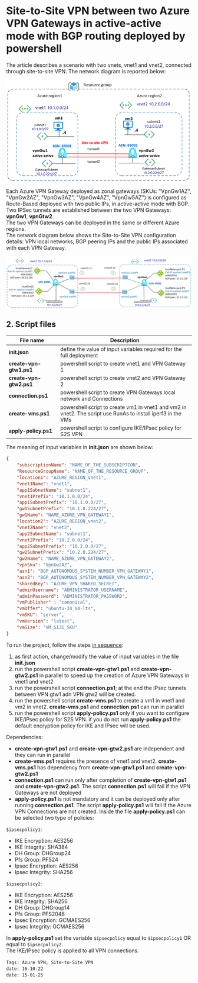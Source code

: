 <properties
pageTitle= 'Site-to-Site VPN between two Azure VPN Gateways deployed by powershell'
description= "Site-to-Site VPN between two Azure VPN Gateways deployed by powershell"
documentationcenter: Azure
services="VPN Gateway"
documentationCenter="github"
authors="fabferri"
editor=""/>

<tags
   ms.service="howto-Azure-examples"
   ms.devlang="na"
   ms.topic="article"
   ms.tgt_pltfrm="na"
   ms.workload="Azure VPN Gateway, Site-to-Site VPN"
   ms.date="15/01/2025"
   ms.review=""
   ms.author="fabferri" />

# Site-to-Site VPN between two Azure VPN Gateways in active-active mode with BGP routing deployed by powershell
The article describes a scenario with two vnets, vnet1 and vnet2, connected through site-to-site VPN. The network diagram is reported below:

[![1]][1]

Each Azure VPN Gateway deployed as zonal gateways (SKUs: "VpnGw1AZ", "VpnGw2AZ", "VpnGw3AZ", "VpnGw4AZ", "VpnGw5AZ") is configured as Route-Based deployed with two public IPs, in active-active mode with BGP. <br>
Two IPSec tunnels are established between the two VPN Gateways: **vpnGw1**, **vpnGtw2**. <br>
The two VPN Gateways can be deployed in the same or different Azure regions. <br>
The network diagram below shows the Site-to-Site VPN configuration details: VPN local networks, BGP peering IPs and the public IPs associated with each VPN Gateway.

[![2]][2]


## <a name="list of files"></a>2. Script files

| File name                | Description                                                                    |
| ------------------------ | ------------------------------------------------------------------------------ |
| **init.json**            | define the value of input variables required for the full deployment           |
| **create-vpn-gtw1.ps1**  | powershell script to create vnet1 and VPN Gateway 1                            |
| **create-vpn-gtw2.ps1**  | powershell script to create vnet2 and VPN Gateway 2                            |
| **connection.ps1**       | powershell script to create VPN Gateways local network and Connections         |
| **create-vms.ps1**       | powershell script to create vm1 in vnet1 and vm2 in vnet2. The script use RunAs to install iperf3 in the VMs |
| **apply-policy.ps1**     | powershell script to configure IKE/IPsec policy for S2S VPN                    |

The meaning of input variables in **init.json** are shown below:
```json
{
    "subscriptionName": "NAME_OF_THE_SUBSCRIPTION",
    "ResourceGroupName": "NAME_OF_THE_RESOURCE_GROUP",
    "location1": "AZURE_REGION_vnet1",
    "vnet1Name": "vnet1",
    "app1SubnetName": "subnet1",
    "vnet1Prefix": "10.1.0.0/24",
    "app1SubnetPrefix": "10.1.0.0/27",
    "gw1SubnetPrefix": "10.1.0.224/27",
    "gw1Name": "NAME_AZURE_VPN_GATEWAY1",
    "location2": "AZURE_REGION_vnet2",
    "vnet2Name": "vnet2",
    "app2SubnetName": "subnet1",
    "vnet2Prefix": "10.2.0.0/24",
    "app2SubnetPrefix": "10.2.0.0/27",
    "gw2SubnetPrefix": "10.2.0.224/27",
    "gw2Name": "NAME_AZURE_VPN_GATEWAY2",
    "vpnSku": "VpnGw2AZ",
    "asn1": "BGP_AUTONOMOUS_SYSTEM_NUMBER_VPN_GATEWAY1",
    "asn2": "BGP_AUTONOMOUS_SYSTEM_NUMBER_VPN_GATEWAY2",
    "sharedKey": "AZURE_VPN_SHARED_SECRET",
    "adminUsername": "ADMINISTRATOR_USERNAME",
    "adminPassword": "ADMINISTRATOR_PASSWORD",
    "vmPublisher" : "canonical",
    "vmOffer": "ubuntu-24_04-lts",
    "vmSKU": "server",
    "vmVersion": "latest",
    "vmSize": "VM_SIZE_SKU"
}
```

To run the project, follow the steps <ins>in sequence</ins>:
1. as first action, change/modify the value of input variables in the file **init.json**
1. run the powershell script **create-vpn-gtw1.ps1** and **create-vpn-gtw2.ps1** in parallel to speed up the creation of Azure VPN Gateways in vnet1 and vnet2
1. run the powershell script **connection.ps1**; at the end the IPsec tunnels between VPN gtw1 adn VPN gtw2 will be created.
1. run the powershell script **create-vms.ps1** to create a vm1 in vnet1 and vm2 in vnet2. **create-vms.ps1** and **connection.ps1** can run in parallel
1. run the powershell script **apply-policy.ps1** only if you want to configure IKE/IPsec policy for S2S VPN. if you do not run **apply-policy.ps1** the default  encryption policy for IKE and IPsec will be used.

Dependencies:
- **create-vpn-gtw1.ps1** and **create-vpn-gtw2.ps1** are independent and they can run in parallel
- **create-vms.ps1** requires the presence of vnet1 and vnet2. **create-vms.ps1** has dependency from **create-vpn-gtw1.ps1** and **create-vpn-gtw2.ps1**
- **connection.ps1** can run only after completion of **create-vpn-gtw1.ps1** and **create-vpn-gtw2.ps1**. The script **connection.ps1** will fail if the VPN Gateways are not deployed
- **apply-policy.ps1** is not mandatory and it can be deployed only after running **connection.ps1**. The script **apply-policy.ps1** will fail if the Azure VPN Connections are not created. Inside the file **apply-policy.ps1** can be selected two type of policies:

`$ipsecpolicy1`: 
- IKE Encryption: AES256
- IKE Integrity: SHA384
- DH Group: DHGroup24
- Pfs Group: PFS24
- Ipsec Encryption: AES256 
- Ipsec Integrity: SHA256 

`$ipsecpolicy2`: 
* IKE Encryption: AES256
* IKE Integrity: SHA256
* DH Group: DHGroup14
* Pfs Group: PFS2048
* Ipsec Encryption: GCMAES256 
* Ipsec Integrity: GCMAES256 

In **apply-policy.ps1** set the variable `$ipsecpolicy` equal to `$ipsecpolicy1` OR equal to `$ipsecpolicy2`. <br>
The IKE/IPsec policy is applied to all VPN connections.

`Tags: Azure VPN, Site-to-Site VPN` <br>
`date: 16-10-22` <br>
`date: 15-01-25` <br>

<!--Image References-->

[1]: ./media/network-diagram.png "network diagram"
[2]: ./media/network-diagram2.png "site-to-site VPN details"

<!--Link References-->

